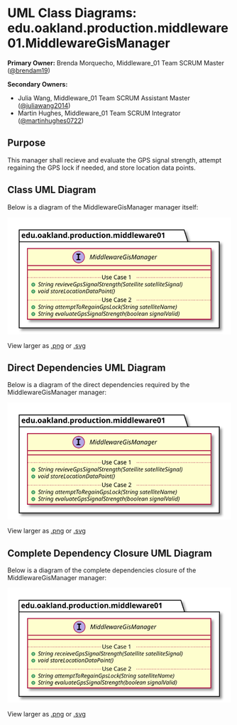 # UML Class Diagrams: edu.oakland.production.middleware01.MiddlewareGisManager

**Primary Owner:** Brenda Morquecho, Middleware_01 Team SCRUM Master ([@brendam19](https://github.com/brendam19/))

**Secondary Owners:**

- Julia Wang, Middleware_01 Team SCRUM Assistant Master ([@juliawang2014](https://github.com/juliawang2014/))
- Martin Hughes, Middleware_01 Team SCRUM Integrator ([@martinhughes0722](https://github.com/martinhughes0722/))

## Purpose

This manager shall recieve and evaluate the GPS signal strength, attempt regaining the GPS lock if needed, and store location data points.

## Class UML Diagram

Below is a diagram of the MiddlewareGisManager manager itself:

![MiddlewareGisManager](./MiddlewareGisManager.svg)

View larger as [.png](./MiddlewareGisManager.png) or [.svg](./MiddlewareGisManager.svg)

## Direct Dependencies UML Diagram

Below is a diagram of the direct dependencies required by the MiddlewareGisManager manager:

![MiddlewareGisManager Direct Dependencies](./MiddlewareGisManager_DirectDependencies.svg)

View larger as [.png](./MiddlewareGisManager_DirectDependencies.png) or [.svg](./MiddlewareGisManager_DirectDependencies.svg)

## Complete Dependency Closure UML Diagram

Below is a diagram of the complete dependencies closure of the MiddlewareGisManager manager:

![MiddlewareGisManager Dependency Closure](./MiddlewareGisManager_Closure.svg)

View larger as [.png](./MiddlewareGisManager_Closure.png) or [.svg](./MiddlewareGisManager_Closure.svg)

